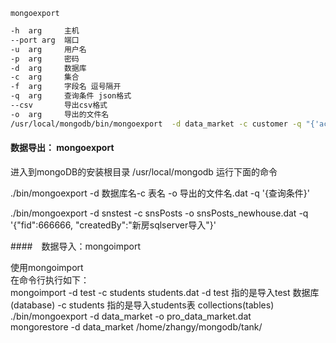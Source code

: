 `mongoexport`

```bash
-h  arg     主机
--port arg  端口
-u  arg     用户名
-p  arg     密码
-d  arg     数据库
-c  arg     集合
-f  arg     字段名 逗号隔开
-q  arg     查询条件 json格式
--csv       导出csv格式
-o  arg     导出的文件名	
/usr/local/mongodb/bin/mongoexport  -d data_market -c customer -q "{'accountId':'5a02adada093c0207de708c2'}" -f phone,contactFlag,demandId --type=csv -o /data.csv
```
#### 数据导出： mongoexport 
进入到mongoDB的安装根目录 /usr/local/mongodb 运行下面的命令

 ./bin/mongoexport -d 数据库名-c 表名 -o 导出的文件名.dat -q '{查询条件}'  

 ./bin/mongoexport -d snstest -c snsPosts -o snsPosts_newhouse.dat -q '{"fid":666666, "createdBy":"新房sqlserver导入"}'  


####　数据导入：mongoimport

使用mongoimport  
在命令行执行如下：  
mongoimport -d test -c students students.dat 
-d test 指的是导入test 数据库(database)
-c students 指的是导入students表 collections(tables)  
 ./bin/mongoexport -d data_market -o pro_data_market.dat  
 mongorestore -d data_market /home/zhangy/mongodb/tank/ 